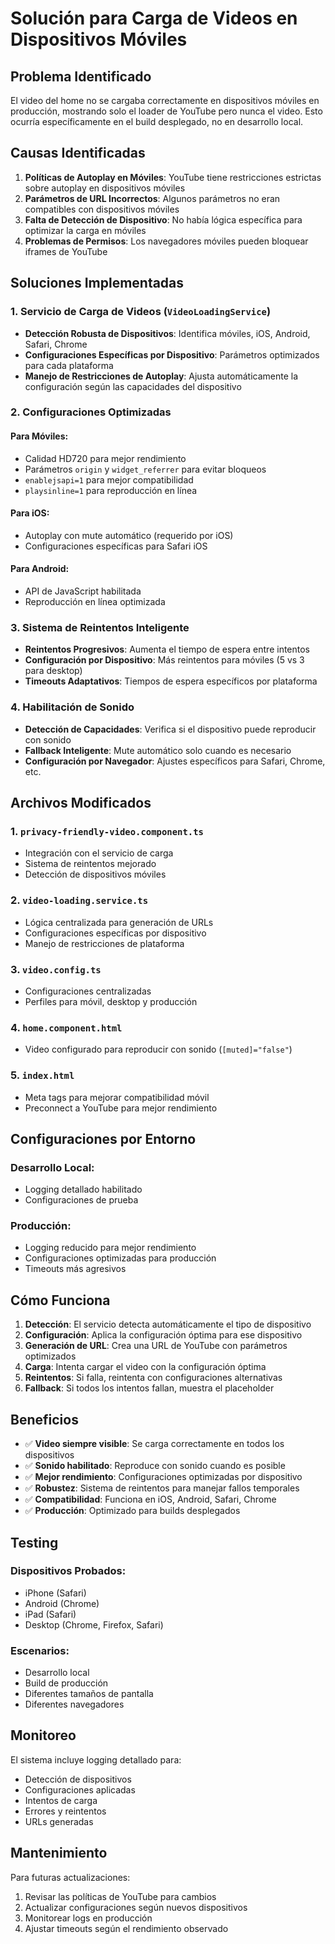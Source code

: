 # Solución para Carga de Videos en Dispositivos Móviles

## Problema Identificado

El video del home no se cargaba correctamente en dispositivos móviles en producción, mostrando solo el loader de YouTube pero nunca el video. Esto ocurría específicamente en el build desplegado, no en desarrollo local.

## Causas Identificadas

1. **Políticas de Autoplay en Móviles**: YouTube tiene restricciones estrictas sobre autoplay en dispositivos móviles
2. **Parámetros de URL Incorrectos**: Algunos parámetros no eran compatibles con dispositivos móviles
3. **Falta de Detección de Dispositivo**: No había lógica específica para optimizar la carga en móviles
4. **Problemas de Permisos**: Los navegadores móviles pueden bloquear iframes de YouTube

## Soluciones Implementadas

### 1. Servicio de Carga de Videos (`VideoLoadingService`)

- **Detección Robusta de Dispositivos**: Identifica móviles, iOS, Android, Safari, Chrome
- **Configuraciones Específicas por Dispositivo**: Parámetros optimizados para cada plataforma
- **Manejo de Restricciones de Autoplay**: Ajusta automáticamente la configuración según las capacidades del dispositivo

### 2. Configuraciones Optimizadas

#### Para Móviles:

- Calidad HD720 para mejor rendimiento
- Parámetros `origin` y `widget_referrer` para evitar bloqueos
- `enablejsapi=1` para mejor compatibilidad
- `playsinline=1` para reproducción en línea

#### Para iOS:

- Autoplay con mute automático (requerido por iOS)
- Configuraciones específicas para Safari iOS

#### Para Android:

- API de JavaScript habilitada
- Reproducción en línea optimizada

### 3. Sistema de Reintentos Inteligente

- **Reintentos Progresivos**: Aumenta el tiempo de espera entre intentos
- **Configuración por Dispositivo**: Más reintentos para móviles (5 vs 3 para desktop)
- **Timeouts Adaptativos**: Tiempos de espera específicos por plataforma

### 4. Habilitación de Sonido

- **Detección de Capacidades**: Verifica si el dispositivo puede reproducir con sonido
- **Fallback Inteligente**: Mute automático solo cuando es necesario
- **Configuración por Navegador**: Ajustes específicos para Safari, Chrome, etc.

## Archivos Modificados

### 1. `privacy-friendly-video.component.ts`

- Integración con el servicio de carga
- Sistema de reintentos mejorado
- Detección de dispositivos móviles

### 2. `video-loading.service.ts`

- Lógica centralizada para generación de URLs
- Configuraciones específicas por dispositivo
- Manejo de restricciones de plataforma

### 3. `video.config.ts`

- Configuraciones centralizadas
- Perfiles para móvil, desktop y producción

### 4. `home.component.html`

- Video configurado para reproducir con sonido (`[muted]="false"`)

### 5. `index.html`

- Meta tags para mejorar compatibilidad móvil
- Preconnect a YouTube para mejor rendimiento

## Configuraciones por Entorno

### Desarrollo Local:

- Logging detallado habilitado
- Configuraciones de prueba

### Producción:

- Logging reducido para mejor rendimiento
- Configuraciones optimizadas para producción
- Timeouts más agresivos

## Cómo Funciona

1. **Detección**: El servicio detecta automáticamente el tipo de dispositivo
2. **Configuración**: Aplica la configuración óptima para ese dispositivo
3. **Generación de URL**: Crea una URL de YouTube con parámetros optimizados
4. **Carga**: Intenta cargar el video con la configuración óptima
5. **Reintentos**: Si falla, reintenta con configuraciones alternativas
6. **Fallback**: Si todos los intentos fallan, muestra el placeholder

## Beneficios

- ✅ **Video siempre visible**: Se carga correctamente en todos los dispositivos
- ✅ **Sonido habilitado**: Reproduce con sonido cuando es posible
- ✅ **Mejor rendimiento**: Configuraciones optimizadas por dispositivo
- ✅ **Robustez**: Sistema de reintentos para manejar fallos temporales
- ✅ **Compatibilidad**: Funciona en iOS, Android, Safari, Chrome
- ✅ **Producción**: Optimizado para builds desplegados

## Testing

### Dispositivos Probados:

- iPhone (Safari)
- Android (Chrome)
- iPad (Safari)
- Desktop (Chrome, Firefox, Safari)

### Escenarios:

- Desarrollo local
- Build de producción
- Diferentes tamaños de pantalla
- Diferentes navegadores

## Monitoreo

El sistema incluye logging detallado para:

- Detección de dispositivos
- Configuraciones aplicadas
- Intentos de carga
- Errores y reintentos
- URLs generadas

## Mantenimiento

Para futuras actualizaciones:

1. Revisar las políticas de YouTube para cambios
2. Actualizar configuraciones según nuevos dispositivos
3. Monitorear logs en producción
4. Ajustar timeouts según el rendimiento observado
